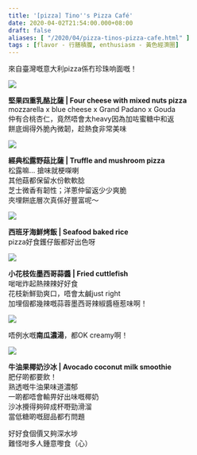 ```yaml
---
title: '[pizza] Tino''s Pizza Café'
date: 2020-04-02T21:54:00.000+08:00
draft: false
aliases: [ "/2020/04/pizza-tinos-pizza-cafe.html" ]
tags : [flavor - 行膳積腹, enthusiasm - 黃色經濟圈]
---
```


來自臺灣嘅意大利pizza係冇珍珠响面嘅！  

![](/images/tinos1.jpg)

**堅果四重乳酪比薩 | Four cheese with mixed nuts pizza**  
mozzarella x blue cheese x Grand Padano x Gouda  
仲有合桃杏仁，竟然唔會太heavy因為加咗蜜糖中和返  
餅底焗得外脆內微韌，趁熱食非常美味  

![](/images/tinos2.jpg)

**經典松露野菇比薩 | Truffle and mushroom pizza**  
松露嘛... 搶味就梗㗎喇  
其他菇都保留水份軟軟腍  
芝士微香有韌性；洋蔥仲留返少少爽脆  
夾埋餅底層次真係好豐富呢～  

![](/images/tinos3.jpg)

**西班牙海鮮烤飯 | Seafood baked rice**  
pizza好食鑊仔飯都好出色呀  

![](/images/tinos4.jpg)

**小花枝佐墨西哥蒜醬 | Fried cuttlefish**  
啱啱炸起熱辣辣好好食  
花枝新鮮勁爽口，唔會太鹹just right  
加埋個都幾辣嘅蒜蓉墨西哥辣椒醬極惹味啊！  

![](/images/tinos5.jpg)

唔例水嘅**南瓜濃湯**，都OK creamy啊！  

![](/images/tinos6.jpg)

**牛油果椰奶沙冰 | Avocado coconut milk smoothie**  
肥仔啲都要飲！  
熟透嘅牛油果味道濃郁  
一啲都唔會輸畀好出味嘅椰奶  
沙冰攪得夠碎成杯嘢勁滑溜  
當低糖啲嘅甜品都冇問題  
  
  
好好食個價又夠深水埗  
難怪咁多人鍾意嚟食（心）
